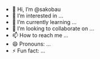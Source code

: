 - 👋 Hi, I’m @sakobau
- 👀 I’m interested in ...
- 🌱 I’m currently learning ...
- 💞️ I’m looking to collaborate on ...
- 📫 How to reach me ...
- 😄 Pronouns: ...
- ⚡ Fun fact: ...

<!---
sakobau/sakobau is a ✨ special ✨ repository because its `README.md` (this file) appears on your GitHub profile.
You can click the Preview link to take a look at your changes.
--->
